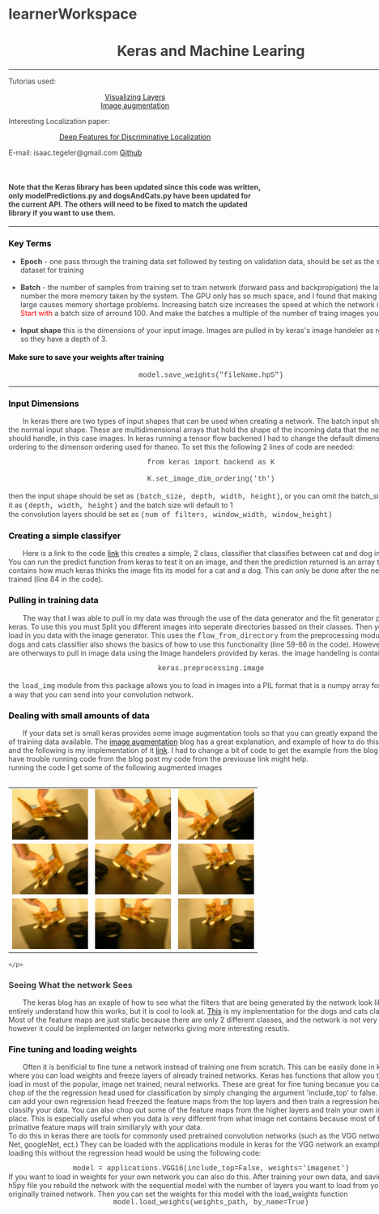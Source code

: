 # learnerWorkspace
<html style="font-family:arial; color:#404040; line-height: 1.8;">

<div  style="width:800px;">
<H1><center>Keras and Machine Learing</center></H1>
<hr>
<div style="width:500px;">
<p>Tutorias used: 
<br>
<center><a href="https://blog.keras.io/how-convolutional-neural-networks-see-the-world.html" target="_blank"> Visualizing Layers</a><br>
     <a href="https://blog.keras.io/building-powerful-image-classification-models-using-very-little-data.html" target="_blank">Image augmentation</a></center> 
</p>
<p>Interesting Localization paper: <br>
<center><a href="http://cnnlocalization.csail.mit.edu/Zhou_Learning_Deep_Features_CVPR_2016_paper.pdf" target="_blank">Deep Features for Discriminative Localization</a></center>
</p>
<p>E-mail: isaac.tegeler@gmail.com    <a href="https://github.com/IsaacIsOkay/learnerWorkspace">Github</a></p>
<br>
	<h4>Note that the Keras library has been updated since this code was written, only modelPredictions.py and dogsAndCats.py have been updated for the current API. The others will need to be fixed to match the updated library if you want to use them.</h4>
</div>
<hr>   
<body>
<div>
<H3 style="color:#000000;"> Key Terms </H3>
<ul>
    <li><b>Epoch</b> - one pass through the training data set followed by testing on validation data, should be set as the size of you dataset for training</li>
    <br>
    <li><b>Batch</b> - the number of samples from training set to train network 
                        (forward pass and backpropigation) the larger this number the more memory taken by the system. 
                        The GPU only has so much space, and I found that making this too large causes memory shortage problems.         
                        Increasing batch size increases the speed at which the network is trained.<span style="color:red"> Start with</span> 
                        a batch size of arround 100. And make the batches a multiple of the number of traing images you have.</li>
    <br>
    <li><b>Input shape</b> this is the dimensions of your input image. Images are pulled in by keras's image handeler as rgb images so they have a depth of 3.
</ul>
</div>

<div>
    <H4 style="color:#000000;">Make sure to save your weights after training</H4>
    <center style="font-family:courier;">model.save_weights("fileName.hp5")</center>
</div>

<hr>
<div>
    <H3 id="input shape" style="color:#000000;"> Input Dimensions </H3>
    <p style="text-indent:2.0em;">In keras there are two types of input shapes that can be used when creating a network. The batch input shape, and the normal input shape. 
        These are multidimensional arrays that hold the shape of the incoming data that the network should handle, in this case images. 
        In keras running a tensor flow backened I had to change the default dimenson ordering to the dimenson ordering used for thaneo. 
        To set this the following 2 lines of code are needed:
        <br>
        <center style="font-family:courier;">from keras import backend as K</center>
        <br>
        <center style="font-family:courier;">K.set_image_dim_ordering('th')</center>
<br>
    then the input shape should be set as <span style="font-family:courier;">(batch_size, depth, width, height)</span>, or you can omit the batch_size and set it as 
    <span style="font-family:courier;">(depth, width, height)</span> and the batch size will default to 1
<br>
    the convolution layers should be set as <span style="font-family:courier;">(num of filters, window_width, window_height)</span>
    </p>
</div>

<div>
    <H3 style="color:#000000;">Creating a simple classifyer</H3>
    <p style="text-indent:2.0em;">Here is a link to the code 
	<a href="https://github.com/IsaacIsOkay/learnerWorkspace/blob/master/dogsAndCats.py" target="_blank">link</a> 
	this creates a simple, 2 class, classifier that classifies between cat and dog images. 
	You can run the predict function from keras to test it on an image, and then the prediction returned is an array
        that contains how much keras thinks the image fits its model for a cat and a dog. This can only be done after 
	the network is trained (line 84 in the code).
    </p>
</div>

<div>
    <H3 style="color:#000000;">Pulling in training data</H3>
    <p style="text-indent:2.0em;">
        The way that I was able to pull in my data was through the use of the data generator
        and the fit generator provided in keras. To use this you must
	Split you different images into seperate directories bassed on their classes. Then you can load in you data with the image generator. This uses the 
	<span style="font-family:courier;"> flow_from_directory</span> from the preprocessing module. The dogs and cats
	classifier also shows the basics of how to use this functionality (line 59-66 in the code).
        However there are otherways to pull in image data using the Image handelers provided by keras.
        the image handeling is contained in:
	<br>
	<center style="font-family:courier;">keras.preprocessing.image</center>
	<br>
	the <span style="font-family:courier;">load_img</span> module from this package allows you
	to load in images into a PIL format that is a numpy array formated in a way that
	you can send into your convolution network.
	</p>
</div>

<div>
    <H3 style="color:#000000;">Dealing with small amounts of data</H3>
    <p style="text-indent:2.0em;">
        If your data set is small keras provides some image augmentation tools so that
        you can greatly expand the amount of training data available.
        The <a href="https://blog.keras.io/building-powerful-image-classification-models-using-very-little-data.html" target="_blank">image augmentation</a>
        blog has a great explanation, and example of how to do this in keras, and the following is my implementation of it
        <a href="https://github.com/IsaacIsOkay/learnerWorkspace/blob/master/dataAugmentation.py" target="_blank">link</a>. 
	I had to change a bit of code to get the example from the blog so if you have trouble running
        code from the blog post my code from the previouse link might help.
	<br>
	running the code I get some of the following augmented images
	<br>
	<br>
	<table>
		<tr>
			<td><img src="https://github.com/IsaacIsOkay/learnerWorkspace/blob/master/preview/cat_0_1623.jpeg?raw=true" style="width:150px;height:100px;"></td>
			<td><img src="https://github.com/IsaacIsOkay/learnerWorkspace/blob/master/preview/cat_0_2722.jpeg?raw=true" style="width:150px;height:100px;"></td>
			<td><img src="https://github.com/IsaacIsOkay/learnerWorkspace/blob/master/preview/cat_0_2957.jpeg?raw=true" style="width:150px;height:100px;"></td>
		</tr>
		<tr>
			<td><img src="https://github.com/IsaacIsOkay/learnerWorkspace/blob/master/preview/cat_0_3051.jpeg?raw=true" style="width:150px;height:100px;"></td>
			<td><img src="https://github.com/IsaacIsOkay/learnerWorkspace/blob/master/preview/cat_0_8084.jpeg?raw=true" style="width:150px;height:100px;"></td>
			<td><img src="https://github.com/IsaacIsOkay/learnerWorkspace/blob/master/preview/cat_0_3544.jpeg?raw=true" style="width:150px;height:100px;"></td>
		</tr>
		<tr>
			<td><img src="https://github.com/IsaacIsOkay/learnerWorkspace/blob/master/preview/cat_0_9404.jpeg?raw=true" style="width:150px;height:100px;"></td>
			<td><img src="https://github.com/IsaacIsOkay/learnerWorkspace/blob/master/preview/cat_0_9715.jpeg?raw=true" style="width:150px;height:100px;"></td>
			<td><img src="https://github.com/IsaacIsOkay/learnerWorkspace/blob/master/preview/cat_0_3888.jpeg?raw=true" style="width:150px;height:100px;"></td>
		</tr>
	</table>
		
    </p>
    
</div>

<div>
    <H3>Seeing What the network Sees</H3>
    <p style="text-indent:2.0em;"> The keras blog has an exaple of how to see what the filters that
	are being generated by the network look like. I don't entirely understand how this works, but
	it is cool to look at. <a href="https://github.com/IsaacIsOkay/learnerWorkspace/blob/master/exploreLayers.py">This</a> is my implementation for the dogs and cats classifier. Most of 
	the feature maps are just static because there are only 2 different classes, and the network
	is not very deep, however it could be implemented on larger networks giving more interesting
	resutls.
    </p>
</div>

<div>
    <H3 style="color:#000000;">Fine tuning and loading weights</H3>
    <p style="text-indent:2.0em;">
        Often it is benificial to fine tune a network instead of training one
        from scratch. This can be easily done in keras where you can load weights and 
        freeze layers of already trained networks. Keras has functions that allow you to easily
        load in most of the popular, image net trained, neural networks. These are great for
        fine tuning becasue you can just chop of the the regression head used for classification
        by simply changing the argument 'include_top' to false. Then you can add your own regression 
	head freezed the feature maps from the top layers and then train a regression head to 
	classify your data. You can also chop out some of the feature maps from the higher layers 
	and train your own in their place. This is especially useful when you data is very 
	different from what image net contains because most of the more primative feature maps 
	will train simillaryly with your data.
	<br>
	To do this in keras there are tools for commonly used pretrained convolution networks (such as the VGG network, Alex Net, googleNet, ect.) They can be loaded with the applications
	module in keras for the VGG network an example of loading this without the regression head would be using the following code:
	<center style="font-family:courier;">model = applications.VGG16(include_top=False, weights='imagenet')</center>
	If you want to load in weights for your own network you can also do this. After training your own data, and saving it as an h5py file you rebuild the network with the sequential model with the number 	of layers you want to load from your originally trained network. Then you can set the weights for this model with the load_weights function
		<center style="font-family:courier;">model.load_weights(weights_path, by_name=True)</center>
     </p>
</div>

</body>
</div>
</html>

